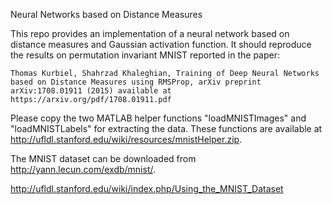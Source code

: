 Neural Networks based on Distance Measures 

This repo provides an implementation of a neural network based on distance measures and Gaussian activation function. It should reproduce the results on permutation invariant MNIST reported in the paper:

    Thomas Kurbiel, Shahrzad Khaleghian, Training of Deep Neural Networks based on Distance Measures using RMSProp, arXiv preprint arXiv:1708.01911 (2015) available at https://arxiv.org/pdf/1708.01911.pdf

Please copy the two MATLAB helper functions "loadMNISTImages" and "loadMNISTLabels" for extracting the data. These functions are available at http://ufldl.stanford.edu/wiki/resources/mnistHelper.zip.

The MNIST dataset can be downloaded from http://yann.lecun.com/exdb/mnist/.

http://ufldl.stanford.edu/wiki/index.php/Using_the_MNIST_Dataset
